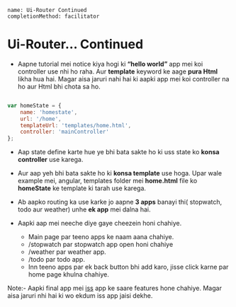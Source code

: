 ```ngMeta
name: Ui-Router Continued
completionMethod: facilitator
```
# Ui-Router… Continued

- Aapne tutorial mei notice kiya hogi ki **“hello world”** app mei koi controller use nhi ho raha. Aur **template** keyword ke aage **pura Html** likha hua hai. Magar aisa jaruri nahi hai ki aapki app mei koi controller na ho aur Html bhi chota sa ho. 

```javascript

var homeState = {
    name: 'homestate',
    url: '/home',
    templateUrl: 'templates/home.html',
    controller: 'mainController'
};

```

- Aap state define karte hue ye bhi bata sakte ho ki uss state ko **konsa controller** use karega.

- Aur aap yeh bhi bata sakte ho ki **konsa template** use hoga. Upar wale example mei, angular, templates folder mei **home.html** file ko **homeState** ke template ki tarah use karega.

- Ab aapko routing ka use karke jo aapne **3 apps** banayi thi( stopwatch, todo aur weather) unhe **ek app** mei dalna hai.

- Aapki aap mei neeche diye gaye cheezein honi chahiye.
    - Main page par teeno apps ke naam aana chahiye. 
	- /stopwatch par stopwatch app open honi chahiye
	- /weather par weather app.
	- /todo par todo app.
	- Inn teeno apps par ek back button bhi add karo, jisse click karne par home page khulna chahiye.

Note:- Aapki final app mei [iss](http://vidur149.github.io/angular/angular-multifunctional/) app ke saare features hone chahiye. Magar aisa jaruri nhi hai ki wo ekdum iss app jaisi dekhe.